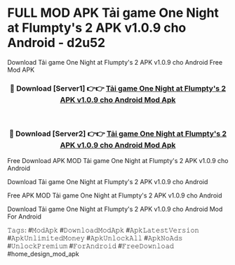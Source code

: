 # FULL MOD APK Tải game One Night at Flumpty's 2 APK v1.0.9 cho Android - d2u52
Download Tải game One Night at Flumpty's 2 APK v1.0.9 cho Android Free Mod APK

<div align="center">
<h3>🔴 Download [Server1] 👉👉 <a href="https://apk-comot.site?title=Tải_game_One_Night_at_Flumpty's_2_APK_v1.0.9_cho_Android">Tải game One Night at Flumpty's 2 APK v1.0.9 cho Android Mod Apk</a></h3><br>

<h3>🔴 Download [Server2] 👉👉 <a href="https://apk-comot.site?title=Tải_game_One_Night_at_Flumpty's_2_APK_v1.0.9_cho_Android">Tải game One Night at Flumpty's 2 APK v1.0.9 cho Android Mod Apk</a></h3>
</div>


Free Download APK MOD Tải game One Night at Flumpty's 2 APK v1.0.9 cho Android

Download Tải game One Night at Flumpty's 2 APK v1.0.9 cho Android 

Free APK MOD Tải game One Night at Flumpty's 2 APK v1.0.9 cho Android 

Download Tải game One Night at Flumpty's 2 APK v1.0.9 cho Android Mod For Android

𝚃𝚊𝚐𝚜: #𝙼𝚘𝚍𝙰𝚙𝚔 #𝙳𝚘𝚠𝚗𝚕𝚘𝚊𝚍𝙼𝚘𝚍𝙰𝚙𝚔 #𝙰𝚙𝚔𝙻𝚊𝚝𝚎𝚜𝚝𝚅𝚎𝚛𝚜𝚒𝚘𝚗 #𝙰𝚙𝚔𝚄𝚗𝚕𝚒𝚖𝚒𝚝𝚎𝚍𝙼𝚘𝚗𝚎𝚢 #𝙰𝚙𝚔𝚄𝚗𝚕𝚘𝚌𝚔𝙰𝚕𝚕 #𝙰𝚙𝚔𝙽𝚘𝙰𝚍𝚜 #𝚄𝚗𝚕𝚘𝚌𝚔𝙿𝚛𝚎𝚖𝚒𝚞𝚖 #𝙵𝚘𝚛𝙰𝚗𝚍𝚛𝚘𝚒𝚍 #𝙵𝚛𝚎𝚎𝙳𝚘𝚠𝚗𝚕𝚘𝚊𝚍 #home_design_mod_apk